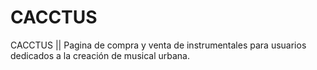 # CACCTUS
CACCTUS || Pagina de compra y venta de instrumentales para usuarios dedicados a la creación de musical urbana.
